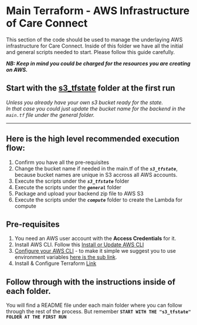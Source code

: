 # Main Terraform - AWS Infrastructure of Care Connect
This section of the code should be used to manage the underlaying AWS infrastructure for Care Connect. Inside of this folder we have all the initial and general scripts needed to start. Please follow this guide carefully.

**_NB: Keep in mind you could be charged for the resources you are creating on AWS._**


## Start with the [s3_tfstate](./s3_tfstate/README.md) folder at the first run
_Unless you already have your own s3 bucket ready for the state.<br/>In that case you could just update the bucket name for the backend in the `main.tf` file under the general folder._

---
## Here is the high level recommended execution flow:

1. Confirm you have all the pre-requisites
1. Change the bucket name if needed in the main.tf of the ***`s3_tfstate`***, because bucket names are unique in S3 accross all AWS accounts.
1. Execute the scripts under the ***`s3_tfstate`*** folder
1. Execute the scripts under the ***`general`*** folder 
1. Package and upload your backend zip file to AWS S3
1. Execute the scripts under the ***`compute`*** folder to create the Lambda for compute


## Pre-requisites
1. You need an AWS user account with the **Access Credentials** for it.
1. Install AWS CLI. Follow this [Install or Update AWS CLI](https://docs.aws.amazon.com/cli/latest/userguide/getting-started-install.html)
1. [Configure your AWS CLI](https://docs.aws.amazon.com/cli/latest/userguide/cli-chap-configure.html) - to make it simple we suggest you to use environment variables [here is the sub link](https://docs.aws.amazon.com/cli/latest/userguide/cli-configure-envvars.html).
1. Install & Configure Terraform [Link](https://developer.hashicorp.com/terraform/tutorials/aws-get-started/install-cli)


## Follow through with the instructions inside of each folder. 
You will find a README file under each main folder where you can follow through the rest of the process. But remember **`START WITH THE "s3_tfstate" FOLDER AT THE FIRST RUN`**
